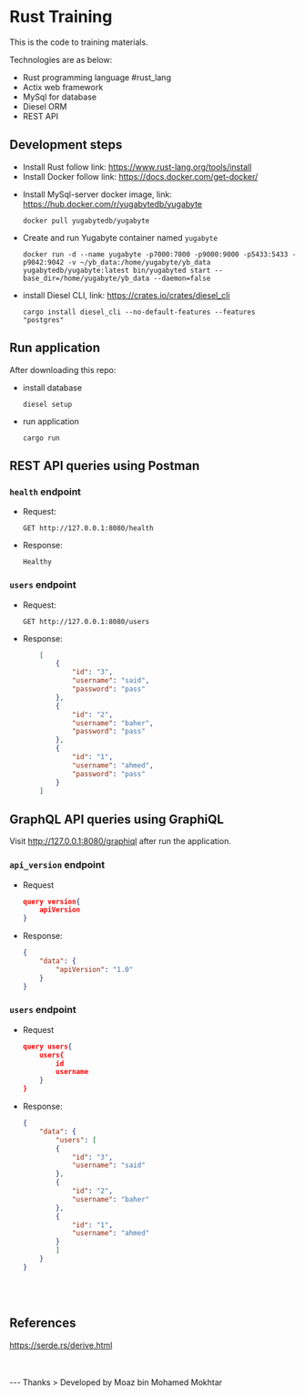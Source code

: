 # Rust Training

This is the code to training materials.

Technologies are as below:

- Rust programming language #rust_lang
- Actix web framework
- MySql for database
- Diesel ORM
- REST API

## Development steps

- Install Rust follow link: <https://www.rust-lang.org/tools/install>
- Install Docker follow link: <https://docs.docker.com/get-docker/>
<!-- TODO -->
- Install MySql-server docker image, link: <https://hub.docker.com/r/yugabytedb/yugabyte>

    ```shell
    docker pull yugabytedb/yugabyte
    ```

- Create and run Yugabyte container named `yugabyte`

    ```
    docker run -d --name yugabyte -p7000:7000 -p9000:9000 -p5433:5433 -p9042:9042 -v ~/yb_data:/home/yugabyte/yb_data yugabytedb/yugabyte:latest bin/yugabyted start --base_dir=/home/yugabyte/yb_data --daemon=false
    ```

- install Diesel CLI, link: <https://crates.io/crates/diesel_cli>

    ```
    cargo install diesel_cli --no-default-features --features "postgres"
    ```

## Run application

After downloading this repo:

- install database

    ```
    diesel setup
    ```

- run application

    ```
    cargo run
    ```

## REST API queries using Postman

### `health` endpoint

- Request:

    ```
    GET http://127.0.0.1:8080/health
    ```

- Response:

    ```
    Healthy
    ```

### `users` endpoint

- Request:

    ```
    GET http://127.0.0.1:8080/users
    ```

- Response:

    ```json
        [
            {
                "id": "3",
                "username": "said",
                "password": "pass"
            },
            {
                "id": "2",
                "username": "baher",
                "password": "pass"
            },
            {
                "id": "1",
                "username": "ahmed",
                "password": "pass"
            }
        ]
    ```

## GraphQL API queries using GraphiQL

Visit <http://127.0.0.1:8080/graphiql> after run the application.

### `api_version` endpoint

- Request

    ```json
    query version{
        apiVersion
    }
    ```

- Response:

    ```json
    {
        "data": {
            "apiVersion": "1.0"
        }
    }

    ```

### `users` endpoint

- Request

    ```json
    query users{
        users{
            id
            username
        }
    }
    ```

- Response:

    ```json
    {
        "data": {
            "users": [
            {
                "id": "3",
                "username": "said"
            },
            {
                "id": "2",
                "username": "baher"
            },
            {
                "id": "1",
                "username": "ahmed"
            }
            ]
        }
    }
    ```

<br>

<br>

## References

<https://serde.rs/derive.html>

<br>

<br>
---
Thanks
> Developed by Moaz bin Mohamed Mokhtar
